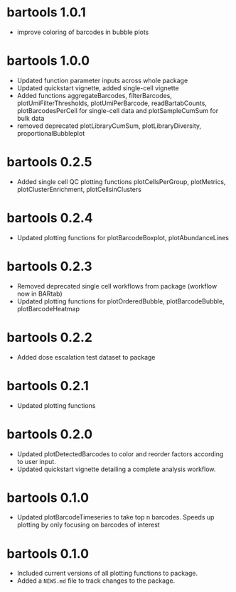 # bartools 1.0.1

- improve coloring of barcodes in bubble plots

# bartools 1.0.0

- Updated function parameter inputs across whole package
- Updated quickstart vignette, added single-cell vignette
- Added functions aggregateBarcodes, filterBarcodes, plotUmiFilterThresholds, plotUmiPerBarcode, readBartabCounts, plotBarcodesPerCell for single-cell data and plotSampleCumSum for bulk data
- removed deprecated plotLibraryCumSum, plotLibraryDiversity, proportionalBubbleplot

# bartools 0.2.5

-   Added single cell QC plotting functions plotCellsPerGroup, plotMetrics, plotClusterEnrichment, plotCellsinClusters

# bartools 0.2.4

-   Updated plotting functions for plotBarcodeBoxplot, plotAbundanceLines

# bartools 0.2.3

-   Removed deprecated single cell workflows from package (workflow now in BARtab)
-   Updated plotting functions for plotOrderedBubble, plotBarcodeBubble, plotBarcodeHeatmap

# bartools 0.2.2

-   Added dose escalation test dataset to package 

# bartools 0.2.1

-   Updated plotting functions

# bartools 0.2.0

-   Updated plotDetectedBarcodes to color and reorder factors according to user input.
-   Updated quickstart vignette detailing a complete analysis workflow.

# bartools 0.1.0

-   Updated plotBarcodeTimeseries to take top n barcodes. Speeds up plotting by only focusing on barcodes of interest

# bartools 0.1.0

-   Included current versions of all plotting functions to package.
-   Added a `NEWS.md` file to track changes to the package.
